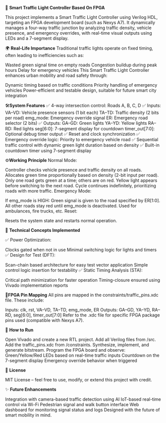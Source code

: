 🚦 **Smart Traffic Light Controller Based On FPGA**

This project implements a Smart Traffic Light Controller using Verilog HDL, targeting an FPGA development board (such as Nexys A7). It dynamically manages a four-way traffic junction by analyzing traffic density, vehicle presence, and emergency overrides, with real-time visual outputs using LEDs and a 7-segment display.

🌍 **Real-Life Importance**
Traditional traffic lights operate on fixed timing, often leading to inefficiencies such as:

Wasted green signal time on empty roads
Congestion buildup during peak hours
Delay for emergency vehicles
This Smart Traffic Light Controller enhances urban mobility and road safety through:

Dynamic timing based on traffic conditions
Priority handling of emergency vehicles
Power-efficient and testable design, suitable for future smart city integration

🛠️**System Features**
✅ 4-way intersection control: Roads A, B, C, D
✅ Inputs:
VA–VD: Vehicle presence sensors (1 bit each)
TA–TD: Traffic density (2 bits per road)
emg_mode: Emergency override signal
ER: Emergency road selector (2 bits)
✅ Outputs:
GA–GD: Green lights
YA–YD: Yellow lights
RA–RD: Red lights
seg[6:0]: 7-segment display for countdown
timer_out[7:0]: Optional debug timer output
✅ Reset and clock synchronization
✅ Emergency override logic: Priority to emergency vehicle road
✅ Sequential traffic control with dynamic green light duration based on density
✅ Built-in countdown timer using 7-segment display

⚙️**Working Principle**
Normal Mode:

Controller checks vehicle presence and traffic density on all roads.
Allocates green time proportionally based on density (2-bit input per road).
Only one road gets green at a time; others are on red.
Yellow light appears before switching to the next road.
Cycle continues indefinitely, prioritizing roads with more traffic.
Emergency Mode:

If emg_mode is HIGH:
Green signal is given to the road specified by ER[1:0].
All other roads stay red until emg_mode is deactivated.
Used for ambulances, fire trucks, etc.
Reset:

Resets the system state and restarts normal operation.

🧠 **Technical Concepts Implemented**

✅ Power Optimization:

Clocks gated when not in use
Minimal switching logic for lights and timers
✅ Design for Test (DFT):

Scan-chain based architecture for easy test vector application
Simple control logic insertion for testability
✅ Static Timing Analysis (STA):

Critical path minimization for faster operation
Timing-closure ensured using Vivado implementation reports

🔌**FPGA Pin Mapping**
All pins are mapped in the constraints/traffic_pins.xdc file. These include:

Inputs: clk, rst, VA–VD, TA–TD, emg_mode, ER
Outputs: GA–GD, YA–YD, RA–RD, seg[6:0], timer_out[7:0]
Refer to the .xdc file for specific FPGA package pins used (compatible with Nexys A7).

🚀 **How to Run**

Open Vivado and create a new RTL project.
Add all Verilog files from /src.
Add the traffic_pins.xdc from /constraints.
Synthesize, implement, and generate bitstream.
Program the FPGA board and observe:
Green/Yellow/Red LEDs based on real-time traffic inputs
Countdown on the 7-segment display
Emergency override behavior when triggered

📜 **License**

MIT License – feel free to use, modify, or extend this project with credit.

✨ **Future Enhancements**

Integration with camera-based traffic detection using AI
IoT-based real-time control via Wi-Fi
Pedestrian signal and walk button interface
Web dashboard for monitoring signal status and logs
Designed with the future of smart mobility in mind.
